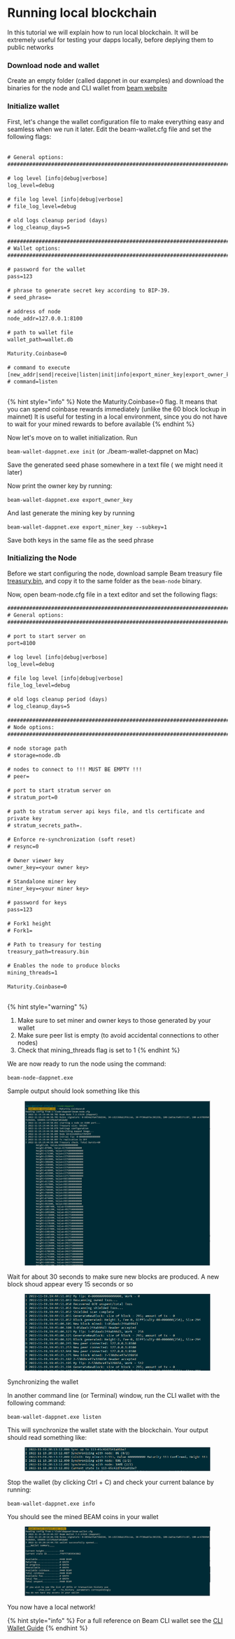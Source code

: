 # Running local blockchain

In this tutorial we will explain how to run local blockchain. It will be extremely useful for testing your dapps locally, before deplying them to public networks



### Download node and wallet

Create an empty folder (called dappnet in our examples) and download the binaries for the node and CLI wallet from [beam website](https://beam.mw/downloads/dappnet)

### Initialize wallet

First, let's change the wallet configuration file to make everything easy and seamless when we run it later. Edit the beam-wallet.cfg file and set the following flags:

```

# General options:
################################################################################

# log level [info|debug|verbose]
log_level=debug

# file log level [info|debug|verbose]
# file_log_level=debug

# old logs cleanup period (days)
# log_cleanup_days=5

################################################################################
# Wallet options:
################################################################################

# password for the wallet
pass=123

# phrase to generate secret key according to BIP-39.
# seed_phrase=

# address of node
node_addr=127.0.0.1:8100

# path to wallet file
wallet_path=wallet.db

Maturity.Coinbase=0

# command to execute [new_addr|send|receive|listen|init|info|export_miner_key|export_owner_key|generate_phrase]
# command=listen


```

{% hint style="info" %}
Note the Maturity.Coinbase=0 flag. It means that you can spend coinbase rewards immediately (unlike the 60 block lockup in mainnet) It is useful for testing in a local environment, since you do not have to wait for your mined rewards to before available
{% endhint %}

Now let's move on to wallet initialization. Run

`beam-wallet-dappnet.exe init`  (or ./beam-wallet-dappnet on Mac)

Save the generated seed phase somewhere in a text file ( we might need it later)

Now print the owner key by running:

`beam-wallet-dappnet.exe export_owner_key`

And last generate the mining key by running

`beam-wallet-dappnet.exe export_miner_key --subkey=1`

Save both keys in the same file as the seed phrase



### Initializing the Node

Before we start configuring the node, download sample Beam treasury file [treasury.bin](https://github.com/BeamMW/beam/blob/master/treasury.bin), and copy it to the same folder as the `beam-node` binary.

Now, open beam-node.cfg file in a text editor and set the following flags:

```
################################################################################
# General options:
################################################################################

# port to start server on
port=8100

# log level [info|debug|verbose]
log_level=debug

# file log level [info|debug|verbose]
file_log_level=debug

# old logs cleanup period (days)
# log_cleanup_days=5

################################################################################
# Node options:
################################################################################

# node storage path
# storage=node.db

# nodes to connect to !!! MUST BE EMPTY !!!
# peer=

# port to start stratum server on
# stratum_port=0

# path to stratum server api keys file, and tls certificate and private key
# stratum_secrets_path=.

# Enforce re-synchronization (soft reset)
# resync=0

# Owner viewer key
owner_key=<your owner key>

# Standalone miner key
miner_key=<your miner key>

# password for keys
pass=123

# Fork1 height
# Fork1=

# Path to treasury for testing
treasury_path=treasury.bin

# Enables the node to produce blocks
mining_threads=1

Maturity.Coinbase=0


```

{% hint style="warning" %}
1. Make sure to set miner and owner keys to those generated by your wallet
2. Make sure peer list is empty (to avoid accidental connections to other nodes)
3. Check that mining\_threads flag is set to 1
{% endhint %}

We are now ready to run the node using the command:

`beam-node-dappnet.exe`

Sample output should look something like this

<figure><img src=".gitbook/assets/image.png" alt=""><figcaption></figcaption></figure>

Wait for about 30 seconds to make sure new blocks are produced. A new block shoud appear every 15 seconds or so

<figure><img src=".gitbook/assets/image (3).png" alt=""><figcaption></figcaption></figure>

Synchronizing the wallet

In another command line (or Terminal) window, run the CLI wallet with the following command:

`beam-wallet-dappnet.exe listen`

This will synchronize the wallet state with the blockchain. Your output should read something like:

<figure><img src=".gitbook/assets/image (24).png" alt=""><figcaption></figcaption></figure>

Stop the wallet (by clicking Ctrl + C) and check your current balance by running:

`beam-wallet-dappnet.exe info`

You should see the mined BEAM coins in your wallet

<figure><img src=".gitbook/assets/image (26).png" alt=""><figcaption></figcaption></figure>

You now have a local network!

{% hint style="info" %}
For a full reference on Beam CLI wallet see the [CLI Wallet Guide](https://beamx.gitbook.io/cli-guide/)
{% endhint %}
